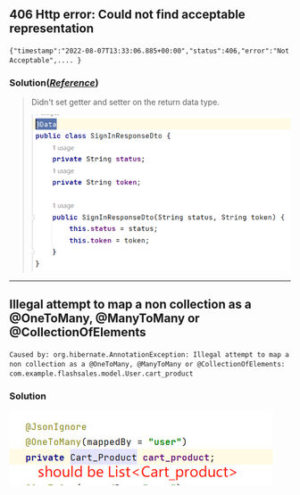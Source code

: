 ## 406 Http error: Could not find acceptable representation

`{"timestamp":"2022-08-07T13:33:06.885+00:00","status":406,"error":"Not Acceptable",.... }`

### Solution([***Reference***](https://blog.csdn.net/weixin_42215286/article/details/124230388?spm=1001.2101.3001.6650.2&utm_medium=distribute.pc_relevant.none-task-blog-2%7Edefault%7ECTRLIST%7Edefault-2-124230388-blog-84684481.pc_relevant_multi_platform_whitelistv3&depth_1-utm_source=distribute.pc_relevant.none-task-blog-2%7Edefault%7ECTRLIST%7Edefault-2-124230388-blog-84684481.pc_relevant_multi_platform_whitelistv3&utm_relevant_index=4))
>
> Didn't set getter and setter on the return data type.
>
> ![image-20220807233538624](images/image-20220807233538624.png)
>
> 

------



## Illegal attempt to map a non collection as a @OneToMany, @ManyToMany or @CollectionOfElements

`Caused by: org.hibernate.AnnotationException: Illegal attempt to map a non collection as a @OneToMany, @ManyToMany or @CollectionOfElements: com.example.flashsales.model.User.cart_product`

### Solution

![image-20220808052143627](images/image-20220808052114649.png)
